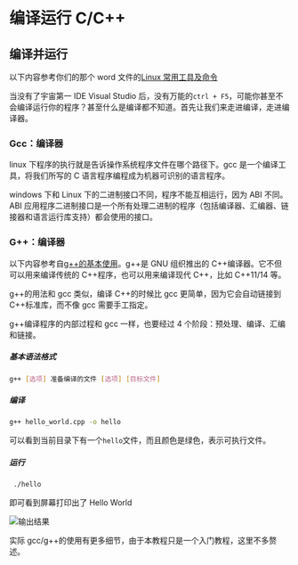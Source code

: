 # 编译运行 C/C++

## 编译并运行

以下内容参考你们的那个 word 文件的[Linux 常用工具及命令](https://blog.csdn.net/sillyxue/article/details/83382909)

当没有了宇宙第一 IDE Visual Studio 后，没有万能的`ctrl + F5`，可能你甚至不会编译运行你的程序？甚至什么是编译都不知道。首先让我们来走进编译，走进编译器。

### Gcc：编译器

linux 下程序的执行就是告诉操作系统程序文件在哪个路径下。gcc 是一个编译工具，将我们所写的 C 语言程序编程成为机器可识别的语言程序。

windows 下和 Linux 下的二进制接口不同，程序不能互相运行，因为 ABI 不同。ABI 应用程序二进制接口是一个所有处理二进制的程序（包括编译器、汇编器、链接器和语言运行库支持）都会使用的接口。

### G++：编译器

以下内容参考自[g++的基本使用](https://blog.csdn.net/chengqiuming/article/details/88410794)。g++是 GNU 组织推出的 C++编译器。它不但可以用来编译传统的 C++程序，也可以用来编译现代 C++，比如 C++11/14 等。

g++的用法和 gcc 类似，编译 C++的时候比 gcc 更简单，因为它会自动链接到 C++标准库，而不像 gcc 需要手工指定。

g++编译程序的内部过程和 gcc 一样，也要经过 4 个阶段：预处理、编译、汇编和链接。

##### 基本语法格式

```bash
g++ [选项] 准备编译的文件 [选项] [目标文件]
```

##### 编译

```bash
g++ hello_world.cpp -o hello
```

可以看到当前目录下有一个`hello`文件，而且颜色是绿色，表示可执行文件。

##### 运行

```bash
 ./hello
```

即可看到屏幕打印出了 Hello World

![输出结果](https://tsunaou.github.io/linux_guide/images/7.png)

实际 gcc/g++的使用有更多细节，由于本教程只是一个入门教程，这里不多赘述。
